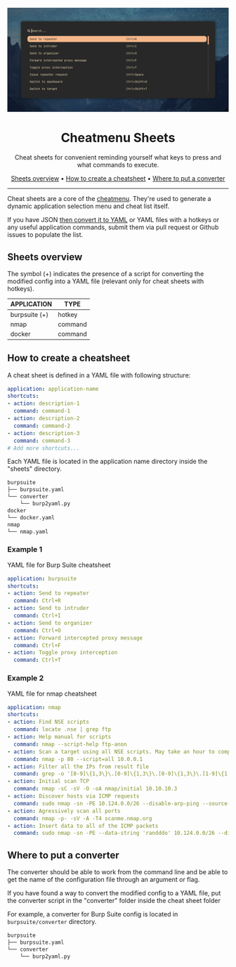 ![rofi-nmap](assets/rofi/rofi-burpsuite.png)

<h1 align="center">
Cheatmenu Sheets
</h1>
<p align="center">Cheat sheets for convenient reminding yourself what keys to press and what commands to execute.</p>

<p align="center">
  <a href="#sheets-overview">Sheets overview</a> •
  <a href="#how-to-create-a-cheatsheet">How to create a cheatsheet</a> •
  <a href="#where-to-put-a-converter">Where to put a converter</a>
</p>

----
Cheat sheets are a core of the [cheatmenu](https://github.com/tokiakasu/cheatmenu). They're used to generate a dynamic application selection menu and cheat list itself.

If you have JSON [then convert it to YAML](https://gist.github.com/noahcoad/46909253a5891af3699580b8f17baba8) or YAML files with a hotkeys or any useful application commands, submit them via pull request or Github issues to populate the list.

## Sheets overview

The symbol (+) indicates the presence of a script for converting the modified config into a YAML file (relevant only for cheat sheets with hotkeys).

| APPLICATION   |  TYPE   |
| ------------- | ------- |
| burpsuite (+) | hotkey  |
| nmap          | command |    
| docker        | command |

## How to create a cheatsheet

A cheat sheet is defined in a YAML file with following structure:

```yaml
application: application-name
shortcuts:
- action: description-1
  command: command-1
- action: description-2
  command: command-2
- action: description-3
  command: command-3
# Add more shortcuts...
```

Each YAML file is located in the application name directory inside the "sheets" directory.

```directory
burpsuite
├── burpsuite.yaml
└── converter
    └── burp2yaml.py
docker
└── docker.yaml
nmap
└── nmap.yaml
```

### Example 1

YAML file for Burp Suite cheatsheet

```yaml
application: burpsuite
shortcuts:
- action: Send to repeater
  command: Ctrl+R
- action: Send to intruder
  command: Ctrl+I
- action: Send to organizer
  command: Ctrl+O
- action: Forward intercepted proxy message
  command: Ctrl+F
- action: Toggle proxy interception
  command: Ctrl+T
```

### Example 2

YAML file for nmap cheatsheet

```yaml
application: nmap
shortcuts:
- action: Find NSE scripts
  command: locate .nse | grep ftp
- action: Help manual for scripts
  command: nmap --script-help ftp-anon
- action: Scan a target using all NSE scripts. May take an hour to complete.
  command: nmap -p 80 --script=all 10.0.0.1
- action: Filter all the IPs from result file
  command: grep -o '[0-9]\{1,3\}\.[0-9]\{1,3\}\.[0-9]\{1,3\}\.[1-9]\{1,3\}' alive.xml | uniq
- action: Initial scan TCP
  command: nmap -sC -sV -O -oA nmap/initial 10.10.10.3
- action: Discover hosts via ICMP requests
  command: sudo nmap -sn -PE 10.124.0.0/26 --disable-arp-ping --source-port 53
- action: Agressively scan all ports
  command: nmap -p- -sV -A -T4 scanme.nmap.org
- action: Insert data to all of the ICMP packets
  command: sudo nmap -sn -PE --data-string 'randddo' 10.124.0.0/26 --disable-arp-ping --source-port 53
```

## Where to put a converter

The converter should be able to work from the command line and be able to get the name of the configuration file through an argument or flag.

If you have found a way to convert the modified config to a YAML file, put the converter script in the "converter" folder inside the cheat sheet folder

For example, a converter for Burp Suite config is located in `burpsuite/converter` directory.


```directory
burpsuite
├── burpsuite.yaml
└── converter
    └── burp2yaml.py
```
